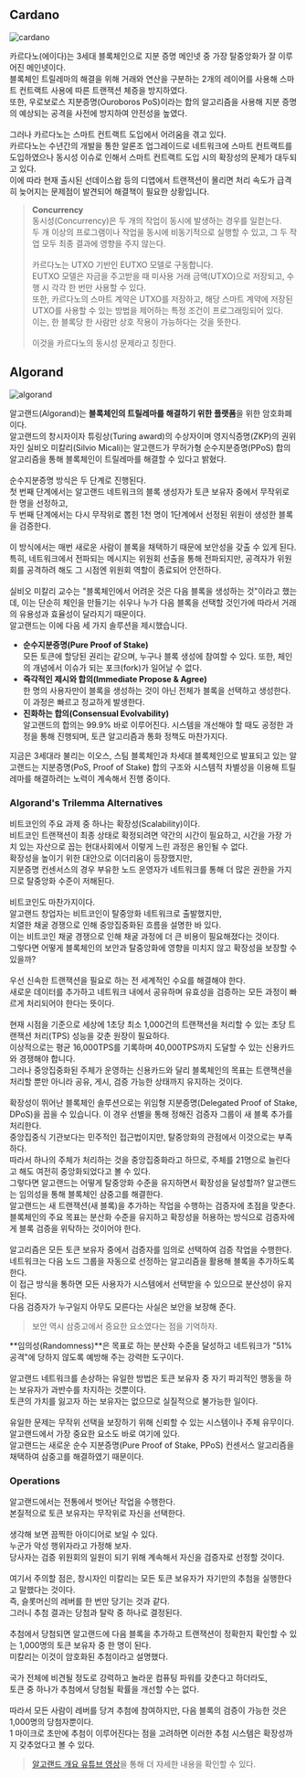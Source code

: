 ## Cardano
![cardano]()  

카르다노(에이다)는 3세대 블록체인으로 지분 증명 메인넷 중 가장 탈중앙화가 잘 이루어진 메인넷이다.  
블록체인 트릴레마의 해결을 위해 거래와 연산을 구분하는 2개의 레이어를 사용해 스마트 컨트랙트 사용에 따른 트랜잭션 체증을 방지하였다.  
또한, 우로보로스 지분증명(Ouroboros PoS)이라는 합의 알고리즘을 사용해 지분 증명의 예상되는 공격을 사전에 방지하여 안전성을 높였다.  
<br>
그러나 카르다노는 스마트 컨트랙트 도입에서 어려움을 겪고 있다.  
카르다노는 수년간의 개발을 통한 알론조 업그레이드로 네트워크에 스마트 컨트랙트를 도입하였으나 동시성 이슈로 인해서 스마트 컨트랙트 도입 시의 확장성의 문제가 대두되고 있다.  
이에 따라 현재 출시된 선데이스왑 등의 디앱에서 트랜잭션이 몰리면 처리 속도가 급격히 늦어지는 문제점이 발견되어 해결책이 필요한 상황입니다.

> **Concurrency**  
> 동시성(Concurrency)은 두 개의 작업이 동시에 발생하는 경우를 일컫는다.  
> 두 개 이상의 프로그램이나 작업을 동시에 비동기적으로 실행할 수 있고, 그 두 작업 모두 최종 결과에 영향을 주지 않는다.  
> <br>
> 카르다노는 UTXO 기반인 EUTXO 모델로 구동합니다.
> <br>
> EUTXO 모델은 자금을 주고받을 때 미사용 거래 금액(UTXO)으로 저장되고, 수행 시 각각 한 번만 사용할 수 있다.  
> 또한, 카르다노의 스마트 계약은 UTXO를 저장하고, 해당 스마트 계약에 저장된 UTXO를 사용할 수 있는 방법을 제어하는 특정 조건이 프로그래밍되어 있다.  
> 이는, 한 블록당 한 사람만 상호 작용이 가능하다는 것을 뜻한다.  
> <br>
> 이것을 카르다노의 동시성 문제라고 칭한다.  

## Algorand
![algorand]()  

알고랜드(Algorand)는 **블록체인의 트릴레마를 해결하기 위한 플랫폼**을 위한 암호화폐이다.  
알고랜드의 창시자이자 튜링상(Turing award)의 수상자이며 영지식증명(ZKP)의 권위자인 실비오 미칼리(Silvio Micali)는 알고랜드가 무허가형 순수지분증명(PPoS) 합의 알고리즘을 통해 블록체인이 트릴레마를 해결할 수 있다고 밝혔다.  
<br>
순수지분증명 방식은 두 단계로 진행된다.  
첫 번째 단계에서는 알고랜드 네트워크의 블록 생성자가 토큰 보유자 중에서 무작위로 한 명을 선정하고,  
두 번째 단계에서는 다시 무작위로 뽑힌 1천 명이 1단계에서 선정된 위원이 생성한 블록을 검증한다.  
<br>
이 방식에서는 매번 새로운 사람이 블록을 채택하기 때문에 보안성을 갖출 수 있게 된다.  
특히, 네트워크에서 전파되는 메시지는 위원회 선출을 통해 전파되지만, 공격자가 위원회를 공격하려 해도 그 시점엔 위원회 역할이 종료되어 안전하다.  
<br>
실비오 미칼리 교수는 "블록체인에서 어려운 것은 다음 블록을 생성하는 것"이라고 했는데, 이는 단순히 체인을 만들기는 쉬우나 누가 다음 블록을 선택할 것인가에 따라서 거래의 유용성과 효율성이 달라지기 때문이다.  
알고랜드는 이에 다음 세 가지 솔루션을 제시했습니다.

- **순수지분증명(Pure Proof of Stake)**   
모든 토큰에 할당된 권리는 같으며, 누구나 블록 생성에 참여할 수 있다. 또한, 체인의 개념에서 이슈가 되는 포크(fork)가 일어날 수 없다.  
- **즉각적인 제시와 합의(Immediate Propose & Agree)**  
한 명의 사용자만이 블록을 생성하는 것이 아닌 전체가 블록을 선택하고 생성한다.  
이 과정은 빠르고 정교하게 발생한다.  
- **진화하는 합의(Consensual Evolvability)**  
알고랜드의 합의는 99.9% 바로 이루어진다. 시스템을 개선해야 할 때도 공정한 과정을 통해 진행되며, 토큰 알고리즘과 통화 정책도 마찬가지다.  

지금은 3세대라 불리는 이오스, 스팀 블록체인과 차세대 블록체인으로 발표되고 있는 알고랜드는 지분증명(PoS, Proof of Stake) 합의 구조와 시스템적 차별성을 이용해 트릴레마를 해결하려는 노력이 계속해서 진행 중이다.

### Algorand's Trilemma Alternatives
비트코인의 주요 과제 중 하나는 확장성(Scalability)이다.  
비트코인 트랜잭션이 최종 상태로 확정되려면 약간의 시간이 필요하고, 시간을 가장 가치 있는 자산으로 꼽는 현대사회에서 이렇게 느린 과정은 용인될 수 없다.
<br>
확장성을 높이기 위한 대안으로 이더리움이 등장했지만,  
지분증명 컨센서스의 경우 부유한 노드 운영자가 네트워크를 통해 더 많은 권한을 가지므로 탈중앙화 수준이 저해된다.  
<br>
비트코인도 마찬가지이다.  
알고랜드 창업자는 비트코인이 탈중앙화 네트워크로 출발했지만,  
치열한 채굴 경쟁으로 인해 중앙집중화된 흐름을 설명한 바 있다.  
이는 비트코인 채굴 경쟁으로 인해 채굴 과정에 더 큰 비용이 필요해졌다는 것이다.
<br>
그렇다면 어떻게 블록체인의 보안과 탈중앙화에 영향을 미치지 않고 확장성을 보장할 수 있을까?  
<br>
우선 신속한 트랜잭션을 필요로 하는 전 세계적인 수요를 해결해야 한다.  
새로운 데이터를 추가하고 네트워크 내에서 공유하며 유효성을 검증하는 모든 과정이 빠르게 처리되어야 한다는 뜻이다.  
<br>
현재 시점을 기준으로 세상에 1초당 최소 1,000건의 트랜잭션을 처리할 수 있는 초당 트랜잭션 처리(TPS) 성능을 갖춘 원장이 필요하다.  
이상적으로는 평균 16,000TPS를 기록하며 40,000TPS까지 도달할 수 있는 신용카드와 경쟁해야 합니다.  
그러나 중앙집중화된 주체가 운영하는 신용카드와 달리 블록체인의 목표는 트랜잭션을 처리할 뿐만 아니라 공유, 게시, 검증 가능한 상태까지 유지하는 것이다.  
<br>
확장성이 뛰어난 블록체인 솔루션으로는 위임형 지분증명(Delegated Proof of Stake, DPoS)을 꼽을 수 있습니다. 이 경우 선별을 통해 정해진 검증자 그룹이 새 블록 추가를 처리한다.  
중앙집중식 기관보다는 민주적인 접근법이지만, 탈중앙화의 관점에서 이것으로는 부족하다.  
따라서 하나의 주체가 처리하는 것을 중앙집중화라고 하므로, 주체를 21명으로 늘린다고 해도 여전히 중앙화되었다고 볼 수 있다.
<br>
그렇다면 알고랜드는 어떻게 탈중앙화 수준을 유지하면서 확장성을 달성할까?
알고랜드는 임의성을 통해 블록체인 삼중고를 해결한다.
<br>
알고랜드는 새 트랜잭션(새 블록)을 추가하는 작업을 수행하는 검증자에 초점을 맞춘다.  
블록체인의 주요 목표는 분산화 수준을 유지하고 확장성을 허용하는 방식으로 검증자에게 블록 검증을 위탁하는 것이어야 한다.  
<br>
알고리즘은 모든 토큰 보유자 중에서 검증자를 임의로 선택하여 검증 작업을 수행한다.  
네트워크는 다음 노드 그룹을 자동으로 선정하는 알고리즘을 활용해 블록을 추가하도록 한다.  
이 접근 방식을 통하면 모든 사용자가 시스템에서 선택받을 수 있으므로 분산성이 유지된다.  
다음 검증자가 누구일지 아무도 모른다는 사실은 보안을 보장해 준다.  

> 보안 역시 삼중고에서 중요한 요소였다는 점을 기억하자.  

**임의성(Randomness)**은 목표로 하는 분산화 수준을 달성하고 네트워크가 "51% 공격"에 당하지 않도록 예방해 주는 강력한 도구이다.  
<br>
알고랜드 네트워크를 손상하는 유일한 방법은 토큰 보유자 중 자기 파괴적인 행동을 하는 보유자가 과반수를 차지하는 것뿐이다.  
토큰의 가치를 잃고자 하는 보유자는 없으므로 실질적으로 불가능한 일이다.  
<br>
유일한 문제는 무작위 선택을 보장하기 위해 신뢰할 수 있는 시스템이나 주체 유무이다.  
알고랜드에서 가장 중요한 요소도 바로 여기에 있다.  
알고랜드는 새로운 순수 지분증명(Pure Proof of Stake, PPoS) 컨센서스 알고리즘을 채택하여 삼중고를 해결하였기 때문이다.

### Operations
알고랜드에서는 전통에서 벗어난 작업을 수행한다.  
본질적으로 토큰 보유자는 무작위로 자신을 선택한다.  
<br>
생각해 보면 끔찍한 아이디어로 보일 수 있다.  
누군가 악성 행위자라고 가정해 보자.  
당사자는 검증 위원회의 일원이 되기 위해 계속해서 자신을 검증자로 선정할 것이다.  
<br>
여기서 주의할 점은, 창시자인 미칼리는 모든 토큰 보유자가 자기만의 추첨을 실행한다고 말했다는 것이다.  
즉, 슬롯머신의 레버를 한 번만 당기는 것과 같다.  
그러니 추첨 결과는 당첨과 탈락 중 하나로 결정된다.  
<br>
추첨에서 당첨되면 알고랜드에 다음 블록을 추가하고 트랜잭션이 정확한지 확인할 수 있는 1,000명의 토큰 보유자 중 한 명이 된다.  
미칼리는 이것이 암호화된 추첨이라고 설명했다.  
<br>
국가 전체에 비견될 정도로 강력하고 놀라운 컴퓨팅 파워를 갖춘다고 하더라도,  
토큰 중 하나가 추첨에서 당첨될 확률을 개선할 수는 없다.  
<br>
따라서 모든 사람이 레버를 당겨 추첨에 참여하지만, 다음 블록의 검증이 가능한 것은 1,000명의 당첨자뿐이다.  
1 마이크로 초만에 추첨이 이루어진다는 점을 고려하면 이러한 추첨 시스템은 확장성까지 갖추었다고 볼 수 있다.  

> [알고랜드 개요 유튜브 영상](https://www.youtube.com/watch?v=gACVKaNqxPs&ab_channel=Algorand)을 통해 더 자세한 내용을 확인할 수 있다.